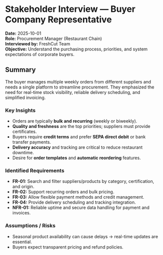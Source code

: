 # Stakeholder Interview — Buyer Company Representative

**Date:** 2025-10-01  
**Role:** Procurement Manager (Restaurant Chain)  
**Interviewed by:** FreshCut Team  
**Objective:** Understand the purchasing process, priorities, and system expectations of corporate buyers.

## Summary
The buyer manages multiple weekly orders from different suppliers and needs a single platform to streamline procurement. They emphasized the need for real-time stock visibility, reliable delivery scheduling, and simplified invoicing.

### Key Insights
- Orders are typically **bulk and recurring** (weekly or biweekly).  
- **Quality and freshness** are the top priorities; suppliers must provide certificates.  
- Buyers require **credit terms** and prefer **SEPA direct debit** or bank transfer payments.  
- **Delivery accuracy** and tracking are critical to reduce restaurant downtime.  
- Desire for **order templates** and **automatic reordering** features.

### Identified Requirements
- **FR-01:** Search and filter suppliers/products by category, certification, and origin.  
- **FR-02:** Support recurring orders and bulk pricing.  
- **FR-03:** Allow flexible payment methods and credit management.  
- **FR-04:** Provide delivery scheduling and tracking integration.  
- **NFR-01:** Reliable uptime and secure data handling for payment and invoices.

### Assumptions / Risks
- Seasonal product availability can cause delays → real-time updates are essential.  
- Buyers expect transparent pricing and refund policies.
